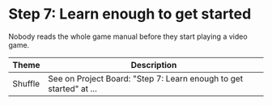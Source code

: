 # Step 7: Learn enough to get started

Nobody reads the whole game manual before they start playing a video game.

| Theme | Description |
| -- | -- |
| Shuffle | See on Project Board: "Step 7: Learn enough to get started" at ... |

